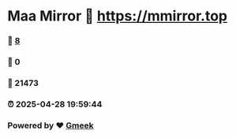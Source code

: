 # Maa Mirror :link: https://mmirror.top 
### :page_facing_up: [8](https://mmirror.top/tag.html) 
### :speech_balloon: 0 
### :hibiscus: 21473 
### :alarm_clock: 2025-04-28 19:59:44 
### Powered by :heart: [Gmeek](https://github.com/Meekdai/Gmeek)
